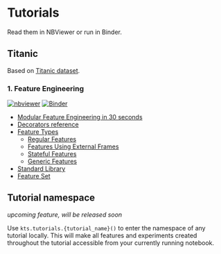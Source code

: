 # Tutorials

Read them in NBViewer or run in Binder.

## Titanic

Based on [Titanic dataset](https://www.kaggle.com/c/titanic).

### 1. Feature Engineering
[![nbviewer](https://img.shields.io/badge/render-nbviewer-orange)](https://nbviewer.jupyter.org/github/konodyuk/kts/blob/master/tutorials/titanic/notebooks/1.%20Feature%20Engineering.ipynb)
[![Binder](https://mybinder.org/badge_logo.svg)](https://mybinder.org/v2/gh/konodyuk/kts/master?filepath=tutorials/titanic/notebooks/1.%20Feature%20Engineering.ipynb)
- [Modular Feature Engineering in 30 seconds](https://nbviewer.jupyter.org/github/konodyuk/kts/blob/master/tutorials/titanic/notebooks/1.%20Feature%20Engineering.ipynb#Modular-Feature-Engineering-in-30-seconds)
- [Decorators reference](https://nbviewer.jupyter.org/github/konodyuk/kts/blob/master/tutorials/titanic/notebooks/1.%20Feature%20Engineering.ipynb#Decorators)
- [Feature Types](https://nbviewer.jupyter.org/github/konodyuk/kts/blob/master/tutorials/titanic/notebooks/1.%20Feature%20Engineering.ipynb#Feature-Types)
    - [Regular Features](https://nbviewer.jupyter.org/github/konodyuk/kts/blob/master/tutorials/titanic/notebooks/1.%20Feature%20Engineering.ipynb#Regular-Features)
    - [Features Using External Frames](https://nbviewer.jupyter.org/github/konodyuk/kts/blob/master/tutorials/titanic/notebooks/1.%20Feature%20Engineering.ipynb#Features-Using-External-Frames)
    - [Stateful Features](https://nbviewer.jupyter.org/github/konodyuk/kts/blob/master/tutorials/titanic/notebooks/1.%20Feature%20Engineering.ipynb#Stateful-Features)
    - [Generic Features](https://nbviewer.jupyter.org/github/konodyuk/kts/blob/master/tutorials/titanic/notebooks/1.%20Feature%20Engineering.ipynb#Generic-Features)
- [Standard Library](https://nbviewer.jupyter.org/github/konodyuk/kts/blob/master/tutorials/titanic/notebooks/1.%20Feature%20Engineering.ipynb#Standard-Library)
- [Feature Set](https://nbviewer.jupyter.org/github/konodyuk/kts/blob/master/tutorials/titanic/notebooks/1.%20Feature%20Engineering.ipynb#Feature-Set)


## Tutorial namespace

*upcoming feature, will be released soon*

Use `kts.tutorials.{tutorial_name}()` to enter the namespace of any tutorial locally.
This will make all features and experiments created throughout the tutorial accessible 
from your currently running notebook.
